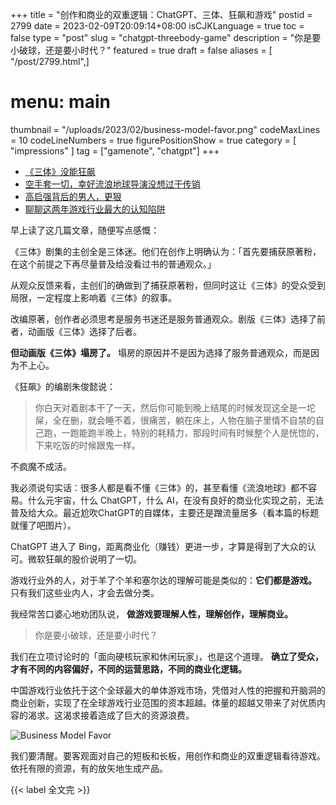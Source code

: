 +++
title = "创作和商业的双重逻辑：ChatGPT、三体、狂飙和游戏"
postid = 2799
date = 2023-02-09T20:09:14+08:00
isCJKLanguage = true
toc = false
type = "post"
slug = "chatgpt-threebody-game"
description = "你是要小破球，还是要小时代？"
featured = true
draft = false
aliases = [ "/post/2799.html",]
# menu: main
thumbnail = "/uploads/2023/02/business-model-favor.png"
codeMaxLines = 10
codeLineNumbers = true
figurePositionShow = true
category = [ "impressions" ]
tag = ["gamenote", "chatgpt"]
+++

- [《三体》没能狂飙](https://mp.weixin.qq.com/s?__biz=Mzg3MDMxMDUzNQ==&mid=2247628575&idx=1&sn=bd366cebc3af3519a6e5690bfb176265)
- [空手套一切，幸好流浪地球导演没想过干传销](https://mp.weixin.qq.com/s?__biz=MzU5MzcyMzc2OQ==&mid=2247682375&idx=1&sn=bbfc0bcc0a0afd7b23b9c775d07166b7)
- [高启强背后的男人，更狠](https://mp.weixin.qq.com/s?__biz=MzIzMzgzMTY5OA==&mid=2247542294&idx=1&sn=611bf46db80b0b8b1982b290dd11dbad)
- [聊聊这两年游戏行业最大的认知陷阱](https://mp.weixin.qq.com/s?__biz=MjM5OTc2ODUxMw==&mid=2649877992&idx=1&sn=5f45fa5e855195ae58fa1a13a120fe93)

<!--more-->

早上读了这几篇文章，随便写点感慨：

《三体》剧集的主创全是三体迷。他们在创作上明确认为：「首先要捕获原著粉，在这个前提之下再尽量普及给没看过书的普通观众。」

从观众反馈来看，主创们的确做到了捕获原著粉，但同时这让《三体》的受众受到局限，一定程度上影响着《三体》的叙事。

改编原著，创作者必须思考是服务书迷还是服务普通观众。剧版《三体》选择了前者，动画版《三体》选择了后者。

**但动画版《三体》塌房了。** 塌房的原因并不是因为选择了服务普通观众，而是因为不上心。

《狂飙》的编剧朱俊懿说：

> 你白天对着剧本干了一天，然后你可能到晚上结尾的时候发现这全是一坨屎，全在删，就会睡不着，很痛苦，躺在床上，人物在脑子里情不自禁的自己跑，一跑能跑半晚上，特别的耗精力，那段时间有时候整个人是恍惚的，下来吃饭的时候跟鬼一样。

不疯魔不成活。

我必须说句实话：很多人都是看不懂《三体》的，甚至看懂《流浪地球》都不容易。什么元宇宙，什么 ChatGPT，什么 AI，在没有良好的商业化实现之前，无法普及给大众。最近尬吹ChatGPT的自媒体，主要还是蹭流量居多（看本篇的标题就懂了吧图片）。

ChatGPT 进入了 Bing，距离商业化（赚钱）更进一步，才算是得到了大众的认可。微软狂飙的股价说明了一切。

游戏行业外的人，对于羊了个羊和塞尔达的理解可能是类似的：**它们都是游戏。** 只有我们这些业内人，才会去做分类。

我经常苦口婆心地劝团队说， **做游戏要理解人性，理解创作，理解商业。**

> 你是要小破球，还是要小时代？

我们在立项讨论时的「面向硬核玩家和休闲玩家」，也是这个道理。 **确立了受众，才有不同的内容偏好，不同的运营思路，不同的商业化逻辑。**

中国游戏行业依托于这个全球最大的单体游戏市场，凭借对人性的把握和开脑洞的商业创新，实现了在全球游戏行业范围的资本超越。体量的超越又带来了对优质内容的渴求。这渴求接着造成了巨大的资源浪费。

![Business Model Favor](/uploads/2023/02/business-model-favor.png)

我们要清醒。要客观面对自己的短板和长板，用创作和商业的双重逻辑看待游戏。依托有限的资源，有的放矢地生成产品。

{{< label 全文完 >}}